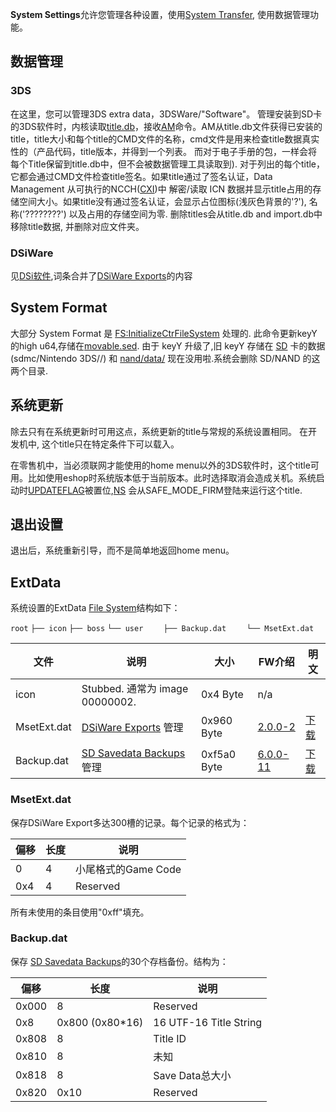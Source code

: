 **System Settings**允许您管理各种设置，使用[System
Transfer](System_Transfer "wikilink"), 使用数据管理功能。

## 数据管理

### 3DS

在这里，您可以管理3DS extra data，3DSWare/"Software"。
管理安装到SD卡的3DS软件时，内核读取[title.db](Title_Database "wikilink")，接收[AM](Application_Manager_Services_PXI "wikilink")命令。AM从title.db文件获得已安装的title，title大小和每个title的CMD文件的名称，cmd文件是用来检查title数据真实性的（产品代码，title版本，并得到一个列表。
而对于电子手册的包，一样会将每个Title保留到title.db中，但不会被数据管理工具读取到).
对于列出的每个title，它都会通过CMD文件检查title签名。如果title通过了签名认证，Data
Management 从可执行的NCCH([CXI](CXI "wikilink"))中 解密/读取 ICN
数据并显示title占用的存储空间大小。如果title没有通过签名认证，会显示占位图标(浅灰色背景的'?'),
名称('????????') 以及占用的存储空间为零. 删除titles会从title.db and
import.db中移除title数据, 并删除对应文件夹。

### DSiWare

见[DSi软件](DSi软件 "wikilink"),词条合并了[DSiWare
Exports](DSiWare_Exports "wikilink")的内容

## System Format

大部分 System Format 是
[FS:InitializeCtrFileSystem](FS:InitializeCtrFileSystem "wikilink")
处理的. 此命令更新keyY 的high
u64,存储在[movable.sed](Nand/private/movable.sed "wikilink"). 由于 keyY
升级了,旧 keyY 存储在 [SD](SD_Filesystem "wikilink")
卡的数据(sdmc/Nintendo 3DS/<ID0>/<ID1>) 和
[nand/data/<ID0>](Flash_Filesystem "wikilink") 现在没用啦.系统会删除
SD/NAND 的这两个目录.

## 系统更新

除去只有在系统更新时可用这点，系统更新的title与常规的系统设置相同。
在开发机中, 这个title只在特定条件下可以载入。

在零售机中，当必须联网才能使用的home
menu以外的3DS软件时，这个title可用。比如使用eshop时系统版本低于当前版本。此时选择取消会造成关机。系统启动时[UPDATEFLAG](Configuration_Memory "wikilink")被置位,[NS](NS "wikilink")
会从SAFE_MODE_FIRM登陆来运行这个title.

## 退出设置

退出后，系统重新引导，而不是简单地返回home menu。

## ExtData

系统设置的ExtData [File System](Extdata#Filesystem "wikilink")结构如下：

`root`
`├── icon`
`├── boss`
`└── user`
`    ├── Backup.dat`
`    └── MsetExt.dat`

| 文件        | 说明                                                       | 大小        | FW介绍                          | 明文                                                                                              |
|-------------|------------------------------------------------------------|-------------|---------------------------------|---------------------------------------------------------------------------------------------------|
| icon        | Stubbed. 通常为 image 00000002.                            | 0x4 Byte    | n/a                             |                                                                                                   |
| MsetExt.dat | [DSiWare Exports](DSiWare_Exports "wikilink") 管理         | 0x960 Byte  | [2.0.0-2](2.0.0-2 "wikilink")   | [下载](https://dl.dropboxusercontent.com/u/60710927/CTR/Sample/SystemSettingsExtdata/MsetExt.dat) |
| Backup.dat  | [SD Savedata Backups](SD_Savedata_Backups "wikilink") 管理 | 0xf5a0 Byte | [6.0.0-11](6.0.0-11 "wikilink") | [下载](https://dl.dropboxusercontent.com/u/60710927/CTR/Sample/SystemSettingsExtdata/Backup.dat)  |

### MsetExt.dat

保存DSiWare Export多达300槽的记录。每个记录的格式为：

| 偏移 | 长度 | 说明                |
|------|------|---------------------|
| 0    | 4    | 小尾格式的Game Code |
| 0x4  | 4    | Reserved            |

所有未使用的条目使用"0xff"填充。

### Backup.dat

保存 [SD Savedata
Backups](SD_Savedata_Backups "wikilink")的30个存档备份。结构为：

| 偏移  | 长度             | 说明                   |
|-------|------------------|------------------------|
| 0x000 | 8                | Reserved               |
| 0x8   | 0x800 (0x80\*16) | 16 UTF-16 Title String |
| 0x808 | 8                | Title ID               |
| 0x810 | 8                | 未知                   |
| 0x818 | 8                | Save Data总大小        |
| 0x820 | 0x10             | Reserved               |